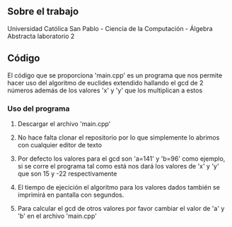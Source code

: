 

<!-- Projecto -->
## Sobre el trabajo


Universidad Católica San Pablo - Ciencia de la Computación - Álgebra Abstracta laboratorio 2




<!-- Intro -->
## Código

El código que se proporciona 'main.cpp' es un programa que nos permite hacer uso del algoritmo de euclides extendido hallando el gcd de 2 números además de los valores 'x' y 'y' que los multiplican a estos


### Uso del programa

1. Descargar el archivo 'main.cpp'

2. No hace falta clonar el repositorio por lo que simplemente lo abrimos con cualquier editor de texto

3. Por defecto los valores para el gcd son 'a=141' y 'b=96' como ejemplo, si se corre el programa tal como está nos dará los valores de 'x' y 'y' que son 15 y -22 respectivamente

4. El tiempo de ejecición el algoritmo para los valores dados también se imprimirá en pantalla con segundos.

5. Para calcular el gcd de otros valores por favor cambiar el valor de 'a' y 'b' en el archivo 'main.cpp'

